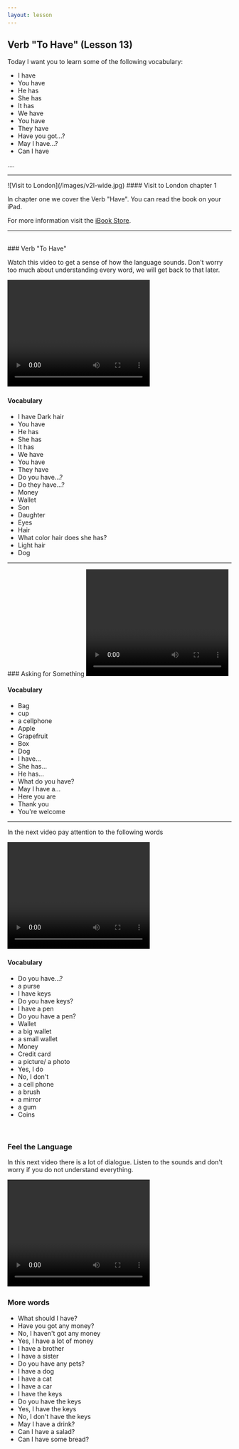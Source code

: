 ```yaml
---
layout: lesson
---
```

## Verb "To Have" (Lesson 13)


Today I want you to learn some of the following vocabulary:

* I have 
* You have
* He has
* She has
* It has 
* We have 
* You have 
* They have
* Have you got...? 
* May I have...? 
* Can I have


….

<hr>
![Visit to London](/images/v2l-wide.jpg)
#### Visit to London chapter 1

In chapter one we cover the Verb "Have". 
You can read the book on your iPad.

For more information visit the [iBook Store](https://itunes.apple.com/us/book/portuguese-for-travelers/id568515833).

<hr>

<br class="column">
### Verb "To Have"

Watch this video to get a sense of how the language sounds. Don't worry too much about understanding every word, we will get back to that later.


<video width="320" height="240" preload="none">
    <source type="video/youtube" src="http://www.youtube.com/watch?v=HLFo2PRB2_I" />
</video>

#### Vocabulary

* I have Dark hair
* You have 
* He has 
* She has 
* It has
* We have 
* You have 
* They have 
* Do you have...? 
* Do they have...?
* Money
* Wallet 
* Son 
* Daughter 
* Eyes 
* Hair 
* What color hair does she has?
* Light hair 
* Dog 


<hr>
### Asking for Something 

<video width="320" height="240" preload="none">
    <source type="video/youtube" src="http://www.youtube.com/watch?v=m79JGTyyaKA" />
</video>

#### Vocabulary

* Bag
* cup
* a cellphone
* Apple 
* Grapefruit 
* Box 
* Dog 
* I have...
* She has...
* He has...
* What do you have? 
* May I have a...
* Here you are 
* Thank you
* You're welcome 
<hr>

In the next video pay attention to the following words


<video width="320" height="240" preload="none">
    <source type="video/youtube" src="http://www.youtube.com/watch?v=Y7wX3XkhGco" />
</video>

#### Vocabulary

* Do you have...?
* a purse 
* I have keys 
* Do you have keys?
* I have a pen
* Do you have a pen? 
* Wallet
* a big wallet
* a small wallet
* Money
* Credit card
* a picture/ a photo
* Yes, I do 
* No, I don't 
* a cell phone
* a brush
* a mirror 
* a gum
* Coins


<br class="column">

### Feel the Language

In this next video there is a lot of dialogue. 
Listen to the sounds and don't worry if you do not understand everything.

<video width="320" height="240" preload="none">
    <source type="video/youtube" src="https://www.youtube.com/watch?v=hGJYhnmjaAM" />
</video>


<br class="column">

### More words


* What should I have? 
* Have you got any money? 
* No, I haven't got any money 
* Yes, I have a lot of money
* I have a brother 
* I have a sister
* Do you have any pets?
* I have a dog
* I have a cat
* I have a car 
* I have the keys
* Do you have the keys 
* Yes, I have the keys
* No, I don't have the keys
* May I have a drink?
* Can I have a salad?
* Can I have some bread? 






